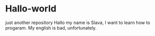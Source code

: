 # Hallo-world
just another repository
Hallo my name is Slava, I want to learn how to progaram.
My english is bad, unfortunately.
